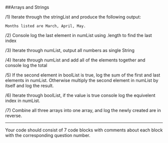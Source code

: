 ##Arrays and Strings

/1)  Iterate through the stringList and produce the following output:

``Months listed are March, April, May.``

/2)  Console log the last element in numList using .length to find the last index

/3)  Iterate through numList, output all numbers as single String

/4)  Iterate through numList and add all of the elements together and console log the total

/5) If the second element in boolList is true, log the sum of the first and last elements in numList. Otherwise multiply the second element in numList by itself and log the result.

/6) Iterate through boolList, if the value is true console log the equivelent index in numList.

/7) Combine all three arrays into one array, and log the newly created are in reverse.

***

Your code should consist of 7 code blocks with comments about each block with the corresponding question number.
